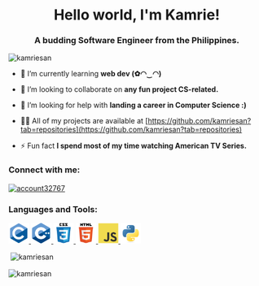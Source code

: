 <h1 align="center">Hello world, I'm Kamrie!</h1>
<h3 align="center">A budding Software Engineer from the Philippines.</h3>

<p align="left"> <img src="https://komarev.com/ghpvc/?username=kamriesan&label=Profile%20views&color=000000&style=flat" alt="kamriesan" /> </p>

- 🌱 I’m currently learning **web dev (✿◠‿◠)**

- 👯 I’m looking to collaborate on **any fun project CS-related.**

- 🤝 I’m looking for help with **landing a career in Computer Science :)**

- 👨‍💻 All of my projects are available at [https://github.com/kamriesan?tab=repositories](https://github.com/kamriesan?tab=repositories)

- ⚡ Fun fact **I spend most of my time watching American TV Series.**

<h3 align="left">Connect with me:</h3>
<p align="left">
<a href="https://twitter.com/account32767" target="blank"><img align="center" src="https://raw.githubusercontent.com/rahuldkjain/github-profile-readme-generator/master/src/images/icons/Social/twitter.svg" alt="account32767" height="30" width="40" /></a>
</p>

<h3 align="left">Languages and Tools:</h3>
<p align="left"> <a href="https://www.cprogramming.com/" target="_blank" rel="noreferrer"> <img src="https://raw.githubusercontent.com/devicons/devicon/master/icons/c/c-original.svg" alt="c" width="40" height="40"/> </a> <a href="https://www.w3schools.com/cpp/" target="_blank" rel="noreferrer"> <img src="https://raw.githubusercontent.com/devicons/devicon/master/icons/cplusplus/cplusplus-original.svg" alt="cplusplus" width="40" height="40"/> </a> <a href="https://www.w3schools.com/css/" target="_blank" rel="noreferrer"> <img src="https://raw.githubusercontent.com/devicons/devicon/master/icons/css3/css3-original-wordmark.svg" alt="css3" width="40" height="40"/> </a> <a href="https://www.w3.org/html/" target="_blank" rel="noreferrer"> <img src="https://raw.githubusercontent.com/devicons/devicon/master/icons/html5/html5-original-wordmark.svg" alt="html5" width="40" height="40"/> </a> <a href="https://developer.mozilla.org/en-US/docs/Web/JavaScript" target="_blank" rel="noreferrer"> <img src="https://raw.githubusercontent.com/devicons/devicon/master/icons/javascript/javascript-original.svg" alt="javascript" width="40" height="40"/> </a> <a href="https://www.python.org" target="_blank" rel="noreferrer"> <img src="https://raw.githubusercontent.com/devicons/devicon/master/icons/python/python-original.svg" alt="python" width="40" height="40"/> </a> </p>

<p>&nbsp;<img align="center" src="https://github-readme-stats.vercel.app/api?username=kamriesan&show_icons=true&theme=dark&title_color=ffffff&text_color=ffffff&locale=en" alt="kamriesan" /></p>

<p><img align="center" src="https://github-readme-streak-stats.herokuapp.com/?user=kamriesan&theme=dark" alt="kamriesan" /></p>
